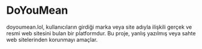# DoYouMean
doyoumean.lol, kullanıcıların girdiği marka veya site adıyla ilişkili gerçek ve resmi web sitesini bulan bir platformdur. Bu proje, yanlış yazılmış veya sahte web sitelerinden korunmayı amaçlar.

